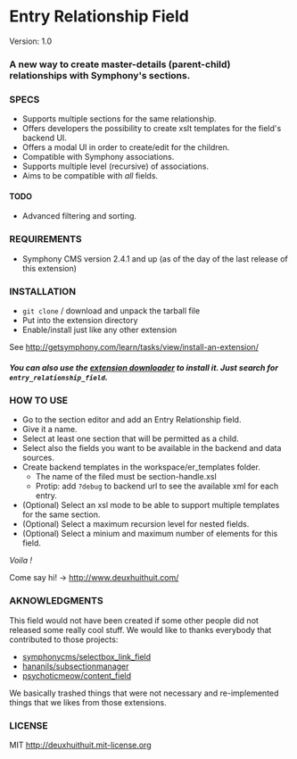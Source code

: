 # Entry Relationship Field

Version: 1.0

### A new way to create master-details (parent-child) relationships with Symphony's sections.

### SPECS ###

- Supports multiple sections for the same relationship.
- Offers developers the possibility to create xslt templates for the field's backend UI.
- Offers a modal UI in order to create/edit for the children.
- Compatible with Symphony associations.
- Supports multiple level (recursive) of associations.
- Aims to be compatible with *all* fields.

#### TODO ####

- Advanced filtering and sorting.


### REQUIREMENTS ###

- Symphony CMS version 2.4.1 and up (as of the day of the last release of this extension)

### INSTALLATION ###

- `git clone` / download and unpack the tarball file
- Put into the extension directory
- Enable/install just like any other extension

See <http://getsymphony.com/learn/tasks/view/install-an-extension/>

##### You can also use the [extension downloader](https://github.com/DeuxHuitHuit/extension_downloader/) to install it. Just search for `entry_relationship_field`. #####

### HOW TO USE ###

- Go to the section editor and add an Entry Relationship field.
- Give it a name.
- Select at least one section that will be permitted as a child.
- Select also the fields you want to be available in the backend and data sources.
- Create backend templates in the workspace/er_templates folder.
	- The name of the filed must be section-handle.xsl
	- Protip: add `?debug` to backend url to see the available xml for each entry.
- (Optional) Select an xsl mode to be able to support multiple templates for the same section.
- (Optional) Select a maximum recursion level for nested fields.
- (Optional) Select a minium and maximum number of elements for this field.


*Voila !*

Come say hi! -> <http://www.deuxhuithuit.com/>

### AKNOWLEDGMENTS ###

This field would not have been created if some other people did not released some really 
cool stuff. We would like to thanks everybody that contributed to those projects:

- [symphonycms/selectbox_link_field](https://github.com/symphonycms/selectbox_link_field)
- [hananils/subsectionmanager](https://github.com/hananils/subsectionmanager)
- [psychoticmeow/content_field](https://github.com/psychoticmeow/content_field)

We basically trashed things that were not necessary and re-implemented things that we likes
from those extensions.

### LICENSE ###

MIT <http://deuxhuithuit.mit-license.org>
